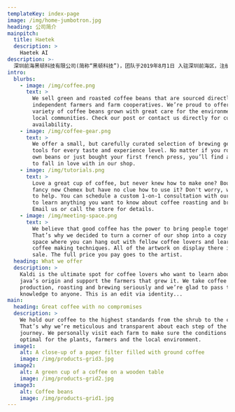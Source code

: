 ```yaml
---
templateKey: index-page
image: /img/home-jumbotron.jpg
heading: 公司简介
mainpitch:
  title: Haetek
  description: >
    Haetek AI
description: >-
  深圳前海黑顿科技有限公司(简称“黑顿科技”)，团队于2019年8月1日 入驻深圳前海区，注册资本3000万元，致力于搭建面向信息化、智能化、万物 互联的智能操作生态，涉及领域包括物流、金融、教育、智慧城市、语言、销 售、体育、大健康等等。创始团队来自多伦多大学(深度学习发源地)、卡耐 基梅隆大学(人工智能专业世界第一)、北大、浙大、哈工大等国际名校。 曾在国际智能语法检测大赛(CGED)中以绝对优势从社科院、阿里巴巴 、北大等团队中夺冠。 始 成果，拥有多项国际或国家专利、著作权、顶会论文，并与VectorInstitute、 中科院计算所等学术机构拥有学术合作关系。 公司致力于将人工智能算法结合实际应用场景进行落地，消除学术界与实业 界之间的代沟，为众多有智能化需求的企业提供技术支持，为广大致力于智能化 建设的企业及开发者提供稳健灵活简约的平台型算法生态，让智能塑造生活。
intro:
  blurbs:
    - image: /img/coffee.png
      text: >
        We sell green and roasted coffee beans that are sourced directly from
        independent farmers and farm cooperatives. We’re proud to offer a
        variety of coffee beans grown with great care for the environment and
        local communities. Check our post or contact us directly for current
        availability.
    - image: /img/coffee-gear.png
      text: >
        We offer a small, but carefully curated selection of brewing gear and
        tools for every taste and experience level. No matter if you roast your
        own beans or just bought your first french press, you’ll find a gadget
        to fall in love with in our shop.
    - image: /img/tutorials.png
      text: >
        Love a great cup of coffee, but never knew how to make one? Bought a
        fancy new Chemex but have no clue how to use it? Don't worry, we’re here
        to help. You can schedule a custom 1-on-1 consultation with our baristas
        to learn anything you want to know about coffee roasting and brewing.
        Email us or call the store for details.
    - image: /img/meeting-space.png
      text: >
        We believe that good coffee has the power to bring people together.
        That’s why we decided to turn a corner of our shop into a cozy meeting
        space where you can hang out with fellow coffee lovers and learn about
        coffee making techniques. All of the artwork on display there is for
        sale. The full price you pay goes to the artist.
  heading: What we offer
  description: >
    Kaldi is the ultimate spot for coffee lovers who want to learn about their
    java’s origin and support the farmers that grew it. We take coffee
    production, roasting and brewing seriously and we’re glad to pass that
    knowledge to anyone. This is an edit via identity...
main:
  heading: Great coffee with no compromises
  description: >
    We hold our coffee to the highest standards from the shrub to the cup.
    That’s why we’re meticulous and transparent about each step of the coffee’s
    journey. We personally visit each farm to make sure the conditions are
    optimal for the plants, farmers and the local environment.
  image1:
    alt: A close-up of a paper filter filled with ground coffee
    image: /img/products-grid3.jpg
  image2:
    alt: A green cup of a coffee on a wooden table
    image: /img/products-grid2.jpg
  image3:
    alt: Coffee beans
    image: /img/products-grid1.jpg
---
```

